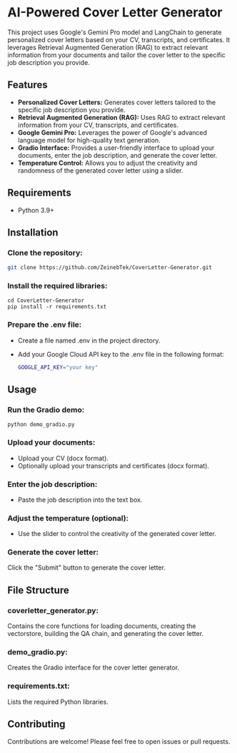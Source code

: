 # AI-Powered Cover Letter Generator

This project uses Google's Gemini Pro model and LangChain to generate personalized cover letters based on your CV, transcripts, and certificates. It leverages Retrieval Augmented Generation (RAG) to extract relevant information from your documents and tailor the cover letter to the specific job description you provide.

## Features

- **Personalized Cover Letters:** Generates cover letters tailored to the specific job description you provide.
- **Retrieval Augmented Generation (RAG):** Uses RAG to extract relevant information from your CV, transcripts, and certificates.
- **Google Gemini Pro:** Leverages the power of Google's advanced language model for high-quality text generation.
- **Gradio Interface:** Provides a user-friendly interface to upload your documents, enter the job description, and generate the cover letter.
- **Temperature Control:** Allows you to adjust the creativity and randomness of the generated cover letter using a slider.

## Requirements

- Python 3.9+

## Installation

### **Clone the repository:**

   ```bash
   git clone https://github.com/ZeinebTek/CoverLetter-Generator.git
   ```

### **Install the required libraries:**


    cd CoverLetter-Generator
    pip install -r requirements.txt
    
   

### **Prepare the .env file:**

- Create a file named .env in the project directory.
- Add your Google Cloud API key to the .env file in the following format:

    ```bash
    GOOGLE_API_KEY="your key"
    ```

## Usage

### Run the Gradio demo:


    python demo_gradio.py

### Upload your documents:
 * Upload your CV (docx format).
 * Optionally upload your transcripts and certificates (docx format).
### Enter the job description:
 * Paste the job description into the text box.
### Adjust the temperature (optional):
 * Use the slider to control the creativity of the generated cover letter.
### Generate the cover letter:
Click the "Submit" button to generate the cover letter.

## File Structure
### coverletter_generator.py: 
Contains the core functions for loading documents, creating the vectorstore, building the QA chain, and generating the cover letter.
### demo_gradio.py: 
Creates the Gradio interface for the cover letter generator.
### requirements.txt: 
Lists the required Python libraries.

## Contributing
Contributions are welcome! Please feel free to open issues or pull requests.

